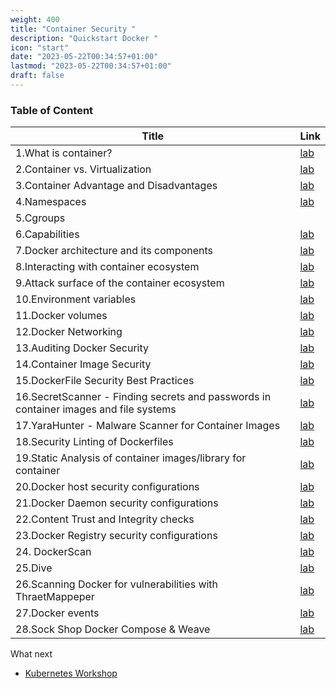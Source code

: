 ```yaml
---
weight: 400
title: "Container Security "
description: "Quickstart Docker "
icon: "start"
date: "2023-05-22T00:34:57+01:00"
lastmod: "2023-05-22T00:34:57+01:00"
draft: false
---
```



### Table of Content 
| Title   | Link |
| --------- | ------- |
| 1.What is container? |[lab](https://kubedaily.com/docs/0.0.1/container-security/what-is-container/) | 
|2.Container vs. Virtualization|[lab](http://localhost:1313/docs/0.0.1/container-security/containervsvm/)| 
|3.Container Advantage and Disadvantages| [lab](https://kubedaily.com/docs/0.0.1/container-security/container-adv-dis/)| 
|4.Namespaces| [lab](https://kubedaily.com/docs/0.0.1/container-security/namespaces/)| 
|5.Cgroups| |[lab](https://kubedaily.com/docs/0.0.1/container-security/cgroup/) | 
|6.Capabilities|[lab](https://kubedaily.com/docs/0.0.1/container-security/capabilities/) | 
|7.Docker architecture and its components|[lab](https://kubedaily.com/docs/0.0.1/container-security/docker-architecture/) | 
|8.Interacting with container ecosystem|[lab](https://kubedaily.com/docs/0.0.1/container-security/intracting-with-container/) | 
|9.Attack surface of the container ecosystem| [lab](https://kubedaily.com/docs/0.0.1/container-security/attack-surface/) |
|10.Environment variables|[lab](https://kubedaily.com/docs/0.0.1/container-security/envir-variables/) | 
|11.Docker volumes|[lab](https://kubedaily.com/docs/0.0.1/container-security/docker-volumes/) | 
|12.Docker Networking|[lab](https://kubedaily.com/docs/0.0.1/container-security/docker-networking/)| 
|13.Auditing Docker Security|[lab](https://kubedaily.com/docs/0.0.1/container-security/auditing-docker-sec/) | 
|14.Container Image Security|[lab](https://kubedaily.com/docs/0.0.1/container-security/container-image-security/) | 
|15.DockerFile Security Best Practices|[lab](https://kubedaily.com/docs/0.0.1/container-security/dockerfile-security/) | 
|16.SecretScanner - Finding secrets and passwords in container images and file systems | [lab](https://kubedaily.com/docs/0.0.1/container-security/secretscanner/)| 
|17.YaraHunter - Malware Scanner for Container Images|[lab](https://kubedaily.com/docs/0.0.1/container-security/yarahunter/) | 
|18.Security Linting of Dockerfiles| [lab](https://kubedaily.com/docs/0.0.1/container-security/security-linting-dockerfile/)| 
|19.Static Analysis of container images/library for container|[lab](https://kubedaily.com/docs/0.0.1/container-security/packetscanner/) | 
|20.Docker host security configurations|[lab](https://kubedaily.com/docs/0.0.1/container-security/seccomp-apparmor/) | 
|21.Docker Daemon security configurations|[lab](https://kubedaily.com/docs/0.0.1/container-security/docker-daemon-sec/) | 
|22.Content Trust and Integrity checks|[lab](https://kubedaily.com/docs/0.0.1/container-security/dct/) | 
|23.Docker Registry security configurations|[lab](https://kubedaily.com/docs/0.0.1/container-security/docker-registry/) | 
|24. DockerScan |[lab](https://kubedaily.com/docs/0.0.1/container-security/dockerscan/) | 
|25.Dive|[lab](https://kubedaily.com/docs/0.0.1/container-security/dive/) | 
|26.Scanning Docker for vulnerabilities with ThraetMappeper|[lab](https://kubedaily.com/docs/0.0.1/container-security/threatmapper-app/) | 
|27.Docker events|[lab](https://kubedaily.com/docs/0.0.1/container-security/docker-events/) | 
|28.Sock Shop Docker Compose & Weave|[lab](https://kubedaily.com/docs/0.0.1/container-security/sock-shop-weave/)| 


What next 

- [Kubernetes Workshop](https://kubedaily.com/docs/0.0.1/k8s/)
